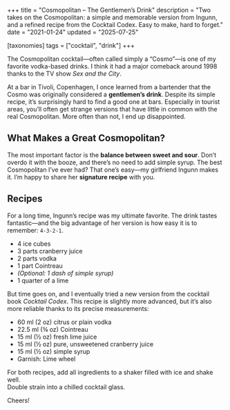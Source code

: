 +++
title = "Cosmopolitan – The Gentlemen’s Drink"
description = "Two takes on the Cosmopolitan: a simple and memorable version from Ingunn, and a refined recipe from the Cocktail Codex. Easy to make, hard to forget."
date = "2021-01-24"
updated = "2025-07-25"

[taxonomies]
tags = ["cocktail", "drink"]
+++

The Cosmopolitan cocktail—often called simply a “Cosmo”—is one of my favorite vodka-based drinks. I think it had a major comeback around 1998 thanks to the TV show *Sex and the City*. 

At a bar in Tivoli, Copenhagen, I once learned from a bartender that the Cosmo was originally considered a **gentlemen’s drink**. Despite its simple recipe, it’s surprisingly hard to find a good one at bars. Especially in tourist areas, you’ll often get strange versions that have little in common with the real Cosmopolitan. More often than not, I end up disappointed.

## What Makes a Great Cosmopolitan?

The most important factor is the **balance between sweet and sour**. Don’t overdo it with the booze, and there’s no need to add simple syrup. The best Cosmopolitan I’ve ever had? That one’s easy—my girlfriend Ingunn makes it. I’m happy to share her **signature recipe** with you.

## Recipes

For a long time, Ingunn’s recipe was my ultimate favorite. The drink tastes fantastic—and the big advantage of her version is how easy it is to remember: `4-3-2-1`.

- 4 ice cubes  
- 3 parts cranberry juice  
- 2 parts vodka  
- 1 part Cointreau  
- *(Optional: 1 dash of simple syrup)*  
- 1 quarter of a lime  

But time goes on, and I eventually tried a new version from the cocktail book *Cocktail Codex*. This recipe is slightly more advanced, but it’s also more reliable thanks to its precise measurements:

- 60 ml (2 oz) citrus or plain vodka  
- 22.5 ml (¾ oz) Cointreau  
- 15 ml (½ oz) fresh lime juice  
- 15 ml (½ oz) pure, unsweetened cranberry juice  
- 15 ml (½ oz) simple syrup  
- Garnish: Lime wheel  

For both recipes, add all ingredients to a shaker filled with ice and shake well.  
Double strain into a chilled cocktail glass.

Cheers!